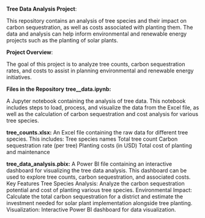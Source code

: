 **Tree Data Analysis Project**:

This repository contains an analysis of tree species and their impact on carbon sequestration, as well as costs associated with planting them. The data and analysis can help inform environmental and renewable energy projects such as the planting of solar plants.

**Project Overview**:

The goal of this project is to analyze tree counts, carbon sequestration rates, and costs to assist in planning environmental and renewable energy initiatives.

**Files in the Repository**
**tree__data.ipynb:**

A Jupyter notebook containing the analysis of tree data. This notebook includes steps to load, process, and visualize the data from the Excel file, as well as the calculation of carbon sequestration and cost analysis for various tree species.

**tree_counts.xlsx:**
An Excel file containing the raw data for different tree species. This includes:
Tree species names
Total tree count
Carbon sequestration rate (per tree)
Planting costs (in USD)
Total cost of planting and maintenance

**tree_data_analysis.pbix:**
A Power BI file containing an interactive dashboard for visualizing the tree data analysis. This dashboard can be used to explore tree counts, carbon sequestration, and associated costs.
Key Features
Tree Species Analysis:
Analyze the carbon sequestration potential and cost of planting various tree species.
Environmental Impact: 
Calculate the total carbon sequestration for a district and estimate the investment needed for solar plant implementation alongside tree planting.
Visualization:
Interactive Power BI dashboard for data visualization.
